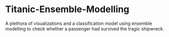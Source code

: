 # Titanic-Ensemble-Modelling
A plethora of visualizations and a classification model using ensemble modelling to check whether a passenger had survived the tragic shipwreck.
